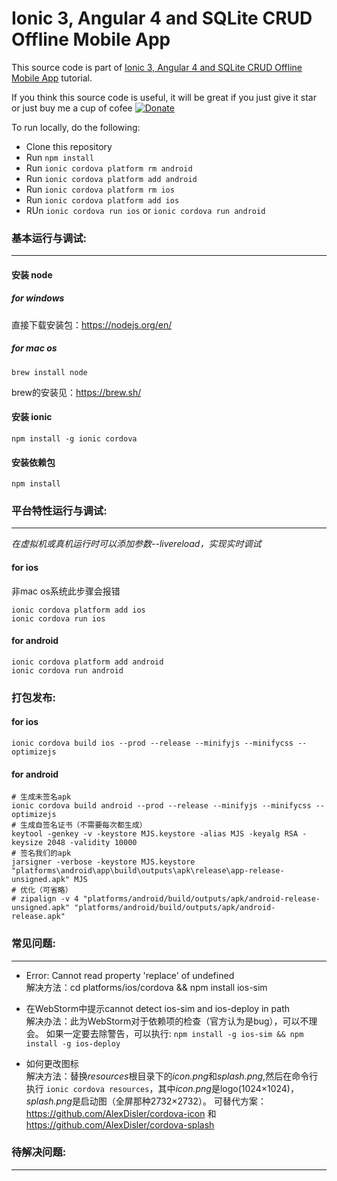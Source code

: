 # Ionic 3, Angular 4 and SQLite CRUD Offline Mobile App

This source code is part of [Ionic 3, Angular 4 and SQLite CRUD Offline Mobile App](https://www.djamware.com/post/59c53a1280aca768e4d2b143/ionic-3-angular-4-and-sqlite-crud-offline-mobile-app) tutorial.

If you think this source code is useful, it will be great if you just give it star or just buy me a cup of cofee [![Donate](https://img.shields.io/badge/Donate-PayPal-green.svg)](https://www.paypal.com/cgi-bin/webscr?cmd=_s-xclick&hosted_button_id=Q5WK24UVWUGBN)

To run locally, do the following:
* Clone this repository
* Run `npm install`
* Run `ionic cordova platform rm android`
* Run `ionic cordova platform add android`
* Run `ionic cordova platform rm ios`
* Run `ionic cordova platform add ios`
* RUn `ionic cordova run ios` or `ionic cordova run android`



### 基本运行与调试:
---

#### 安装 node

##### for windows
直接下载安装包：https://nodejs.org/en/

##### for mac os
```
brew install node
```
brew的安装见：https://brew.sh/

#### 安装 ionic
```
npm install -g ionic cordova
```
#### 安装依赖包
```
npm install
```

### 平台特性运行与调试:
---
*在虚拟机或真机运行时可以添加参数--livereload，实现实时调试*

#### for ios
非mac os系统此步骤会报错
```
ionic cordova platform add ios
ionic cordova run ios
```

#### for android
```
ionic cordova platform add android
ionic cordova run android
```

### 打包发布:


#### for ios
```
ionic cordova build ios --prod --release --minifyjs --minifycss --optimizejs
```

#### for android
```
# 生成未签名apk
ionic cordova build android --prod --release --minifyjs --minifycss --optimizejs
# 生成自签名证书（不需要每次都生成）
keytool -genkey -v -keystore MJS.keystore -alias MJS -keyalg RSA -keysize 2048 -validity 10000
# 签名我们的apk
jarsigner -verbose -keystore MJS.keystore "platforms\android\app\build\outputs\apk\release\app-release-unsigned.apk" MJS
# 优化（可省略）
# zipalign -v 4 "platforms/android/build/outputs/apk/android-release-unsigned.apk" "platforms/android/build/outputs/apk/android-release.apk"
```

### 常见问题:
---

* Error: Cannot read property 'replace' of undefined  
解决方法：cd platforms/ios/cordova && npm install ios-sim

* 在WebStorm中提示cannot detect ios-sim and ios-deploy in path  
解决办法：此为WebStorm对于依赖项的检查（官方认为是bug），可以不理会。
如果一定要去除警告，可以执行:
`npm install -g ios-sim && npm install -g ios-deploy`

* 如何更改图标  
解决方法：替换*resources*根目录下的*icon.png*和*splash.png*,然后在命令行执行
`ionic cordova resources`，其中*icon.png*是logo(1024×1024)，*splash.png*是启动图（全屏那种2732×2732）。
可替代方案：
https://github.com/AlexDisler/cordova-icon 和
https://github.com/AlexDisler/cordova-splash

### 待解决问题:
---

